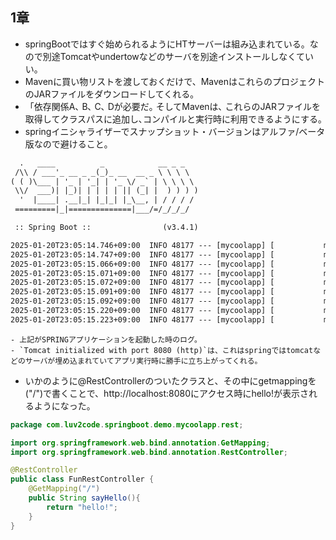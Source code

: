 ## 1章
- springBootではすぐ始められるようにHTサーバーは組み込まれている。なので別途Tomcatやundertowなどのサーバを別途インストールしなくていい。
- Mavenに買い物リストを渡しておくだけで、MavenはこれらのプロジェクトのJARファイルをダウンロードしてくれる｡
- 「依存関係A､ B､ C､ Dが必要だ｡ そしてMavenは､ これらのJARファイルを取得してクラスパスに追加し､コンパイルと実行時に利用できるようにする｡
- springイニシャライザーでスナップショット・バージョンはアルファ/ベータ版なので避けること｡
```txt
  .   ____          _            __ _ _
 /\\ / ___'_ __ _ _(_)_ __  __ _ \ \ \ \
( ( )\___ | '_ | '_| | '_ \/ _` | \ \ \ \
 \\/  ___)| |_)| | | | | || (_| |  ) ) ) )
  '  |____| .__|_| |_|_| |_\__, | / / / /
 =========|_|==============|___/=/_/_/_/

 :: Spring Boot ::                (v3.4.1)

2025-01-20T23:05:14.746+09:00  INFO 48177 --- [mycoolapp] [           main] c.l.s.d.mycoolapp.MycoolappApplication   : Starting MycoolappApplication using Java 22.0.2 with PID 48177 (/Users/k_tanaka/other_learn/spring/dev-spring-boot/mycoolapp/target/classes started by k_tanaka in /Users/k_tanaka/other_learn/spring/dev-spring-boot/mycoolapp)
2025-01-20T23:05:14.747+09:00  INFO 48177 --- [mycoolapp] [           main] c.l.s.d.mycoolapp.MycoolappApplication   : No active profile set, falling back to 1 default profile: "default"
2025-01-20T23:05:15.066+09:00  INFO 48177 --- [mycoolapp] [           main] o.s.b.w.embedded.tomcat.TomcatWebServer  : Tomcat initialized with port 8080 (http)
2025-01-20T23:05:15.071+09:00  INFO 48177 --- [mycoolapp] [           main] o.apache.catalina.core.StandardService   : Starting service [Tomcat]
2025-01-20T23:05:15.072+09:00  INFO 48177 --- [mycoolapp] [           main] o.apache.catalina.core.StandardEngine    : Starting Servlet engine: [Apache Tomcat/10.1.34]
2025-01-20T23:05:15.091+09:00  INFO 48177 --- [mycoolapp] [           main] o.a.c.c.C.[Tomcat].[localhost].[/]       : Initializing Spring embedded WebApplicationContext
2025-01-20T23:05:15.092+09:00  INFO 48177 --- [mycoolapp] [           main] w.s.c.ServletWebServerApplicationContext : Root WebApplicationContext: initialization completed in 324 ms
2025-01-20T23:05:15.220+09:00  INFO 48177 --- [mycoolapp] [           main] o.s.b.w.embedded.tomcat.TomcatWebServer  : Tomcat started on port 8080 (http) with context path '/'
2025-01-20T23:05:15.223+09:00  INFO 48177 --- [mycoolapp] [           main] c.l.s.d.mycoolapp.MycoolappApplication   : Started MycoolappApplication in 0.777 seconds (process running for 1.007)
```
    - 上記がSPRINGアプリケーションを起動した時のログ。
    - `Tomcat initialized with port 8080 (http)`は、これはspringではtomcatなどのサーバが埋め込まれていてアプリ実行時に勝手に立ち上がってくれる。

- いかのように@RestControllerのついたクラスと、その中にgetmappingを("/")で書くことで、http://localhost:8080にアクセス時にhello!が表示されるようになった。
```java
package com.luv2code.springboot.demo.mycoolapp.rest;

import org.springframework.web.bind.annotation.GetMapping;
import org.springframework.web.bind.annotation.RestController;

@RestController
public class FunRestController {
    @GetMapping("/")
    public String sayHello(){
        return "hello!";
    }
}
```